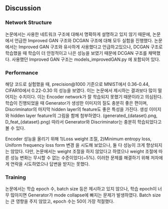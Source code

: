 ## Discussion

### Network Structure

논문에서는 사용한 네트워크 구조에 대해서 명확하게 설명하고 있지 않기 때문에, 논문에서 언급한 Improved GAN 구조와 DCGAN 구조에 대해 모두 실험을 진행했다. 논문에서는 Improved GAN 구조와 유사하게 사용했다고 언급하고있으나, DCGAN 구조로 학습했을 때 학습이 더 안정적이고 나은 성능을 보였기 때문에 DCGAN 구조를 채택했다. 사용했던 Improved GAN 구조는 models_improvedGAN.py 에 포함되어 있다.


### Performance

해당 코드로 실험했을 때, precision@1000 기준으로 MNIST에서 0.36-0.44, CIFAR10에서 0.22-0.30 의 성능을 보였다. 이는 논문에서 제시하는 결과보다 많이 떨어지는 수치이다. 이는 Encoder network가 잘 학습되지 못했기 때문이라고 의심된다. 학습이 진행되었을 때 Generator가 생성한 이미지의 질도 충분히 좋은 편이며, Discriminator의 마지막 hidden layer의 feature도 좋은 특성을 가진다. 생성 이미지와 hidden layer feature의 그림을 함께 첨부하였다. (generated_{dataset}.png, D_feat_{dataset}.png)
따라서 Generator와 Discriminator는 충분히 학습되었다고 볼 수 있다. 

Encoder 성능을 올리기 위해 1)Loss weight 조절, 2)Minimum entropy loss, Uniform frequency loss form 변경 을 시도해 보았으나, 둘 다 성능이 크게 향상되지는 않았다. 다만, 논문에서는 weight 조절을 하지 않았다고 하였으나 weight 조절에 따른 성능 변화는 무시할 수 없는 수준이었다(~5%). 이러한 문제를 해결하기 위해 저자에게 연락을 시도하였으나 답변을 받지는 못했다.

### Training

논문에서는 학습 epoch 수, batch size 등은 제시하고 있지 않으나, 학습 epoch이 너무 많아지면 Generator가 mode collapse에 빠지는 문제가 발생하였다. Batch size는 큰 영향을 주지 않았고, epoch 수는 50이 가장 적절했다.